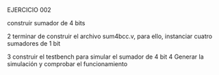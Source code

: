EJERCICIO 002



construir sumador de 4 bits

2 terminar de construir el archivo sum4bcc.v,  para ello, instanciar cuatro sumadores de 1 bit
 
3 construir el testbench para simular el sumador de 4 bit
4 Generar la simulación y comprobar el funcionamiento
